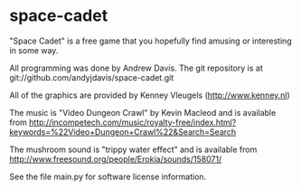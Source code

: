 space-cadet
===========

"Space Cadet" is a free game that you hopefully find amusing or interesting in some way.

All programming was done by Andrew Davis.
The git repository is at git://github.com/andyjdavis/space-cadet.git

All of the graphics are provided by Kenney Vleugels (http://www.kenney.nl)

The music is "Video Dungeon Crawl" by Kevin Macleod and is available from http://incompetech.com/music/royalty-free/index.html?keywords=%22Video+Dungeon+Crawl%22&Search=Search

The mushroom sound is "trippy water effect" and is available from http://www.freesound.org/people/Erokia/sounds/158071/

See the file main.py for software license information.
